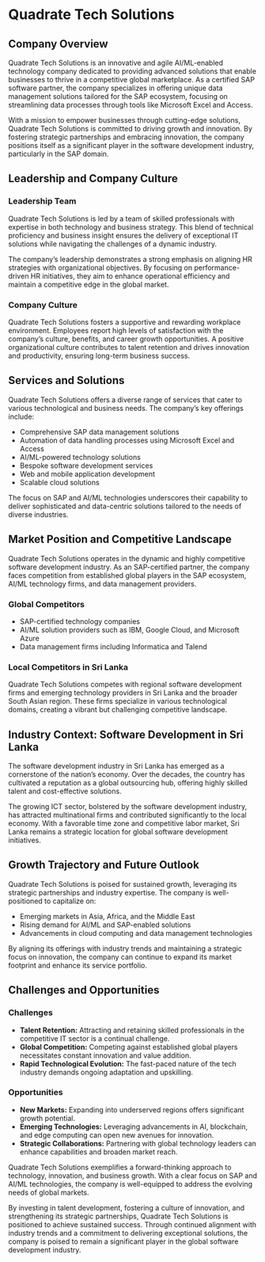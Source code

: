 # Quadrate Tech Solutions

## Company Overview  

Quadrate Tech Solutions is an innovative and agile AI/ML-enabled technology company dedicated to providing advanced solutions that enable businesses to thrive in a competitive global marketplace. As a certified SAP software partner, the company specializes in offering unique data management solutions tailored for the SAP ecosystem, focusing on streamlining data processes through tools like Microsoft Excel and Access.  

With a mission to empower businesses through cutting-edge solutions, Quadrate Tech Solutions is committed to driving growth and innovation. By fostering strategic partnerships and embracing innovation, the company positions itself as a significant player in the software development industry, particularly in the SAP domain.  

## Leadership and Company Culture  

### Leadership Team  

Quadrate Tech Solutions is led by a team of skilled professionals with expertise in both technology and business strategy. This blend of technical proficiency and business insight ensures the delivery of exceptional IT solutions while navigating the challenges of a dynamic industry.  

The company’s leadership demonstrates a strong emphasis on aligning HR strategies with organizational objectives. By focusing on performance-driven HR initiatives, they aim to enhance operational efficiency and maintain a competitive edge in the global market.  

### Company Culture  

Quadrate Tech Solutions fosters a supportive and rewarding workplace environment. Employees report high levels of satisfaction with the company’s culture, benefits, and career growth opportunities. A positive organizational culture contributes to talent retention and drives innovation and productivity, ensuring long-term business success.  

## Services and Solutions  

Quadrate Tech Solutions offers a diverse range of services that cater to various technological and business needs. The company’s key offerings include:  

- Comprehensive SAP data management solutions  
- Automation of data handling processes using Microsoft Excel and Access  
- AI/ML-powered technology solutions  
- Bespoke software development services  
- Web and mobile application development  
- Scalable cloud solutions  

The focus on SAP and AI/ML technologies underscores their capability to deliver sophisticated and data-centric solutions tailored to the needs of diverse industries.  

## Market Position and Competitive Landscape  

Quadrate Tech Solutions operates in the dynamic and highly competitive software development industry. As an SAP-certified partner, the company faces competition from established global players in the SAP ecosystem, AI/ML technology firms, and data management providers.  

### Global Competitors  

- SAP-certified technology companies  
- AI/ML solution providers such as IBM, Google Cloud, and Microsoft Azure  
- Data management firms including Informatica and Talend  

### Local Competitors in Sri Lanka  

Quadrate Tech Solutions competes with regional software development firms and emerging technology providers in Sri Lanka and the broader South Asian region. These firms specialize in various technological domains, creating a vibrant but challenging competitive landscape.  

## Industry Context: Software Development in Sri Lanka  

The software development industry in Sri Lanka has emerged as a cornerstone of the nation’s economy. Over the decades, the country has cultivated a reputation as a global outsourcing hub, offering highly skilled talent and cost-effective solutions.  

The growing ICT sector, bolstered by the software development industry, has attracted multinational firms and contributed significantly to the local economy. With a favorable time zone and competitive labor market, Sri Lanka remains a strategic location for global software development initiatives.  

## Growth Trajectory and Future Outlook  

Quadrate Tech Solutions is poised for sustained growth, leveraging its strategic partnerships and industry expertise. The company is well-positioned to capitalize on:  

- Emerging markets in Asia, Africa, and the Middle East  
- Rising demand for AI/ML and SAP-enabled solutions  
- Advancements in cloud computing and data management technologies  

By aligning its offerings with industry trends and maintaining a strategic focus on innovation, the company can continue to expand its market footprint and enhance its service portfolio.  

## Challenges and Opportunities  

### Challenges  

- **Talent Retention:** Attracting and retaining skilled professionals in the competitive IT sector is a continual challenge.  
- **Global Competition:** Competing against established global players necessitates constant innovation and value addition.  
- **Rapid Technological Evolution:** The fast-paced nature of the tech industry demands ongoing adaptation and upskilling.  

### Opportunities  

- **New Markets:** Expanding into underserved regions offers significant growth potential.  
- **Emerging Technologies:** Leveraging advancements in AI, blockchain, and edge computing can open new avenues for innovation.  
- **Strategic Collaborations:** Partnering with global technology leaders can enhance capabilities and broaden market reach.  

Quadrate Tech Solutions exemplifies a forward-thinking approach to technology, innovation, and business growth. With a clear focus on SAP and AI/ML technologies, the company is well-equipped to address the evolving needs of global markets.  

By investing in talent development, fostering a culture of innovation, and strengthening its strategic partnerships, Quadrate Tech Solutions is positioned to achieve sustained success. Through continued alignment with industry trends and a commitment to delivering exceptional solutions, the company is poised to remain a significant player in the global software development industry.  
